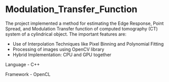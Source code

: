 # Modulation_Transfer_Function
The project implemented a method for estimating the Edge Response, Point Spread, and Modulation Transfer function of computed tomography (CT) system of a cylindrical object. The important features are: 
- Use of Interpolation Techniques like Pixel Binning and Polynomial Fitting 
- Processing of images using OpenCV library 
- Hybrid Implementation: CPU and GPU together  

Language - C++ 

Framework - OpenCL
